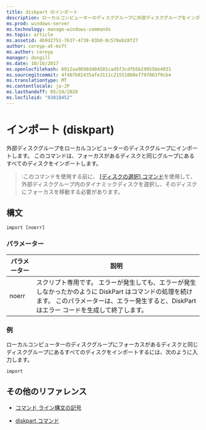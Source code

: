 ```yaml
---
title: diskpart のインポート
description: ローカルコンピューターのディスクグループに外部ディスクグループをインポートするインポートコマンドのリファレンストピックです。
ms.prod: windows-server
ms.technology: manage-windows-commands
ms.topic: article
ms.assetid: 4b9d2751-7637-4738-83b0-8c578eb28f27
author: coreyp-at-msft
ms.author: coreyp
manager: dongill
ms.date: 10/16/2017
ms.openlocfilehash: 6912aa9698d484501cad5f3cdfb5b19955bb4931
ms.sourcegitcommit: 4f407b82435afe3111c215510b0ef797863f9cb4
ms.translationtype: MT
ms.contentlocale: ja-JP
ms.lasthandoff: 05/24/2020
ms.locfileid: "83818452"
---
```

# <a name="import-diskpart"></a>インポート (diskpart)

外部ディスクグループをローカルコンピューターのディスクグループにインポートします。 このコマンドは、フォーカスがあるディスクと同じグループにあるすべてのディスクをインポートします。

> :このコマンドを使用する前に、 [[ディスクの選択] コマンド](select-disk.md)を使用して、外部ディスクグループ内のダイナミックディスクを選択し、そのディスクにフォーカスを移動する必要があります。

## <a name="syntax"></a>構文

```
import [noerr]
```

### <a name="parameters"></a>パラメーター

| パラメーター | 説明 |
| --------- | ----------- |
| noerr | スクリプト専用です。 エラーが発生しても、エラーが発生しなかったかのように DiskPart はコマンドの処理を続けます。 このパラメーターは、エラー発生すると、DiskPart はエラー コードを生成して終了します。 |

### <a name="examples"></a>例

ローカルコンピューターのディスクグループにフォーカスがあるディスクと同じディスクグループにあるすべてのディスクをインポートするには、次のように入力します。

```
import
```

## <a name="additional-references"></a>その他のリファレンス

- [コマンド ライン構文の記号](command-line-syntax-key.md)

- [diskpart コマンド](diskpart.md)
